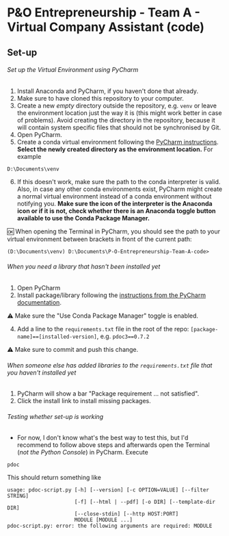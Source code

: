 # P&O Entrepreneurship - Team A - Virtual Company Assistant (code)

## Set-up
###### Set up the Virtual Environment using PyCharm
1. Install Anaconda and PyCharm, if you haven't done that already.
2. Make sure to have cloned this repository to your computer.
3. Create a new *empty* directory outside the repository, e.g. `venv` or leave the environment location just the way it is (this might work better in case of problems). Avoid creating the directory in the repository, because it will contain system specific files that should not be synchronised by Git.
4. Open PyCharm.
5. Create a conda virtual environment following the [PyCharm instructions](https://www.jetbrains.com/help/pycharm/conda-support-creating-conda-virtual-environment.html). **Select the newly created directory as the environment location.** For example
```
D:\Documents\venv
```

6. If this doesn't work, make sure the path to the conda interpreter is valid. Also, in case any other conda environments exist, PyCharm might create a normal virtual environment instead of a conda environment without notifying you. **Make sure the icon of the interpreter is the Anaconda icon or if it is not, check whether there is an Anaconda toggle button available to use the Conda Package Manager.**

:ok: When opening the Terminal in PyCharm, you should see the path to your virtual environment between brackets in front of the current path:
```
(D:\Documents\venv) D:\Documents\P-O-Entrepreneurship-Team-A-code>
```

###### When you need a library that hasn't been installed yet
1. Open PyCharm
2. Install package/library following the [instructions from the PyCharm documentation](https://www.jetbrains.com/help/pycharm/installing-uninstalling-and-upgrading-packages.html).

:warning: Make sure the "Use Conda Package Manager" toggle is enabled.

4. Add a line to the `requirements.txt` file in the root of the repo: `[package-name]==[installed-version]`, e.g. `pdoc3==0.7.2`

:warning: Make sure to commit and push this change.

###### When someone else has added libraries to the `requirements.txt` file that you haven't installed yet
1. PyCharm will show a bar "Package requirement	... not satisfied".
2. Click the install link to install missing packages.

###### Testing whether set-up is working
- For now, I don't know what's the best way to test this, but I'd recommend to follow above steps and afterwards open the Terminal (*not the Python Console*) in PyCharm.
Execute
```
pdoc
```
This should return something like
```
usage: pdoc-script.py [-h] [--version] [-c OPTION=VALUE] [--filter STRING]
                      [-f] [--html | --pdf] [-o DIR] [--template-dir DIR]
                      [--close-stdin] [--http HOST:PORT]
                      MODULE [MODULE ...]
pdoc-script.py: error: the following arguments are required: MODULE
```
 
